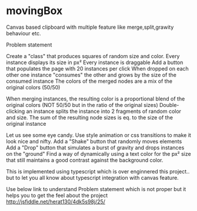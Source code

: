 # movingBox

Canvas based clipboard with multiple feature like merge,split,grawity behaviour etc.

Problem statement

Create a "class" that produces squares of random size and color.
Every instance displays its size in px²
Every instance is draggable
Add a button that populates the page with 20 instances per click
When dropped on each other one instance "consumes" the other and grows by the size of the consumed instance
The colors of the merged nodes are a mix of the original colors (50/50)

When merging instances, the resulting color is a proportional blend of the original colors 
(NOT 50/50 but in the ratio of the original sizes)
Double-clicking an instance splits the instance into 2 fragments of random color and size.
The sum of the resulting node sizes is eq. to the size of the original instance

Let us see some eye candy. Use style animation or css transitions to make it look nice and nifty.
Add a "Shake" button that randomly moves elements
Add a "Drop" button that simulates a burst of gravity and drops instances on the "ground"
Find a way of dynamically using a text color for the px² size that still maintains a good contrast against the background color.

This is implemented using typescript which is over enginnered this project..
but to let you all know about typescript integration with canvas feature.

Use below link to understand Problem statement which is not proper but it helps you to get the feel about the project
http://jsfiddle.net/herat130/4dk5s98j/25/
